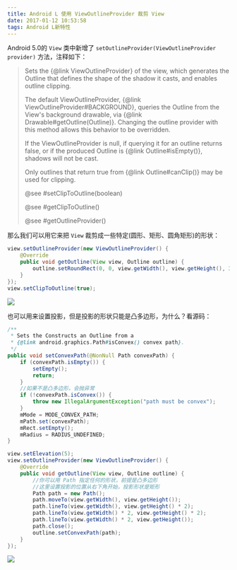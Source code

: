 ```yaml
---
title: Android L 使用 ViewOutlineProvider 裁剪 View
date: 2017-01-12 10:53:58
tags: Android L新特性
---
```


Android 5.0的 `View` 类中新增了 `setOutlineProvider(ViewOutlineProvider provider)`  方法，注释如下：

> Sets the {@link ViewOutlineProvider} of the view, which generates the Outline that defines the shape of the shadow it casts, and enables outline clipping.
>
> The default ViewOutlineProvider, {@link ViewOutlineProvider#BACKGROUND}, queries the Outline from the View's background drawable, via {@link Drawable#getOutline(Outline)}. Changing the outline provider with this method allows this behavior to be overridden.
>
> If the ViewOutlineProvider is null, if querying it for an outline returns false, or if the produced Outline is {@link Outline#isEmpty()}, shadows will not be cast.
>
> Only outlines that return true from {@link Outline#canClip()} may be used for clipping.
>
> @see #setClipToOutline(boolean)
>
> @see #getClipToOutline()
>
> @see #getOutlineProvider() 

那么我们可以用它来把 `View` 裁剪成一些特定(圆形、矩形、圆角矩形)的形状：

```java
view.setOutlineProvider(new ViewOutlineProvider() {
    @Override
    public void getOutline(View view, Outline outline) {
        outline.setRoundRect(0, 0, view.getWidth(), view.getHeight(), 30);
    }
});
view.setClipToOutline(true);
```

![](https://ws4.sinaimg.cn/mw690/ad5b14bfgw1fbouzvhy1lj21091n676p.jpg)

也可以用来设置投影，但是投影的形状只能是凸多边形，为什么？看源码：

```java
/**
 * Sets the Constructs an Outline from a
 * {@link android.graphics.Path#isConvex() convex path}.
 */
public void setConvexPath(@NonNull Path convexPath) {
    if (convexPath.isEmpty()) {
        setEmpty();
        return;
    }
    //如果不是凸多边形，会抛异常
    if (!convexPath.isConvex()) {
        throw new IllegalArgumentException("path must be convex");
    }
    mMode = MODE_CONVEX_PATH;
    mPath.set(convexPath);
    mRect.setEmpty();
    mRadius = RADIUS_UNDEFINED;
}
```

```java
view.setElevation(5);
view.setOutlineProvider(new ViewOutlineProvider() {
    @Override
    public void getOutline(View view, Outline outline) {
      	//你可以用 Path 指定任何的形状，前提是凸多边形
        //这里设置投影的位置从右下角开始，投影形状是矩形
        Path path = new Path();
        path.moveTo(view.getWidth(), view.getHeight());
        path.lineTo(view.getWidth(), view.getHeight() * 2);
        path.lineTo(view.getWidth() * 2, view.getHeight() * 2);
        path.lineTo(view.getWidth() * 2, view.getHeight());
        path.close();
        outline.setConvexPath(path);
    }
});
```

![](https://ws4.sinaimg.cn/mw690/ad5b14bfgw1fbouzvk4bwj21091n6wgz.jpg)